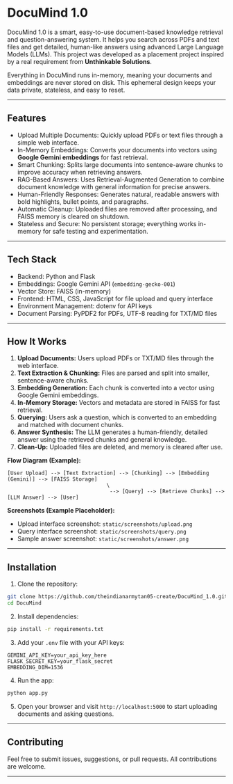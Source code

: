 # DocuMind 1.0

DocuMind 1.0 is a smart, easy-to-use document-based knowledge retrieval and question-answering system. It helps you search across PDFs and text files and get detailed, human-like answers using advanced Large Language Models (LLMs). This project was developed as a placement project inspired by a real requirement from **Unthinkable Solutions**.

Everything in DocuMind runs in-memory, meaning your documents and embeddings are never stored on disk. This ephemeral design keeps your data private, stateless, and easy to reset.

---

## Features

* Upload Multiple Documents: Quickly upload PDFs or text files through a simple web interface.
* In-Memory Embeddings: Converts your documents into vectors using **Google Gemini embeddings** for fast retrieval.
* Smart Chunking: Splits large documents into sentence-aware chunks to improve accuracy when retrieving answers.
* RAG-Based Answers: Uses Retrieval-Augmented Generation to combine document knowledge with general information for precise answers.
* Human-Friendly Responses: Generates natural, readable answers with bold highlights, bullet points, and paragraphs.
* Automatic Cleanup: Uploaded files are removed after processing, and FAISS memory is cleared on shutdown.
* Stateless and Secure: No persistent storage; everything works in-memory for safe testing and experimentation.

---

## Tech Stack

* Backend: Python and Flask
* Embeddings: Google Gemini API (`embedding-gecko-001`)
* Vector Store: FAISS (in-memory)
* Frontend: HTML, CSS, JavaScript for file upload and query interface
* Environment Management: dotenv for API keys
* Document Parsing: PyPDF2 for PDFs, UTF-8 reading for TXT/MD files

---

## How It Works

1. **Upload Documents:** Users upload PDFs or TXT/MD files through the web interface.
2. **Text Extraction & Chunking:** Files are parsed and split into smaller, sentence-aware chunks.
3. **Embedding Generation:** Each chunk is converted into a vector using Google Gemini embeddings.
4. **In-Memory Storage:** Vectors and metadata are stored in FAISS for fast retrieval.
5. **Querying:** Users ask a question, which is converted to an embedding and matched with document chunks.
6. **Answer Synthesis:** The LLM generates a human-friendly, detailed answer using the retrieved chunks and general knowledge.
7. **Clean-Up:** Uploaded files are deleted, and memory is cleared after use.

**Flow Diagram (Example):**

```
[User Upload] --> [Text Extraction] --> [Chunking] --> [Embedding (Gemini)] --> [FAISS Storage]
                                \
                                 --> [Query] --> [Retrieve Chunks] --> [LLM Answer] --> [User]
```

**Screenshots (Example Placeholder):**

* Upload interface screenshot: `static/screenshots/upload.png`
* Query interface screenshot: `static/screenshots/query.png`
* Sample answer screenshot: `static/screenshots/answer.png`

---

## Installation

1. Clone the repository:

```bash
git clone https://github.com/theindianarmytan05-create/DocuMind_1.0.git
cd DocuMind
```

2. Install dependencies:

```bash
pip install -r requirements.txt
```

3. Add your `.env` file with your API keys:

```
GEMINI_API_KEY=your_api_key_here
FLASK_SECRET_KEY=your_flask_secret
EMBEDDING_DIM=1536
```

4. Run the app:

```bash
python app.py
```

5. Open your browser and visit `http://localhost:5000` to start uploading documents and asking questions.

---

## Contributing

Feel free to submit issues, suggestions, or pull requests. All contributions are welcome.

---
